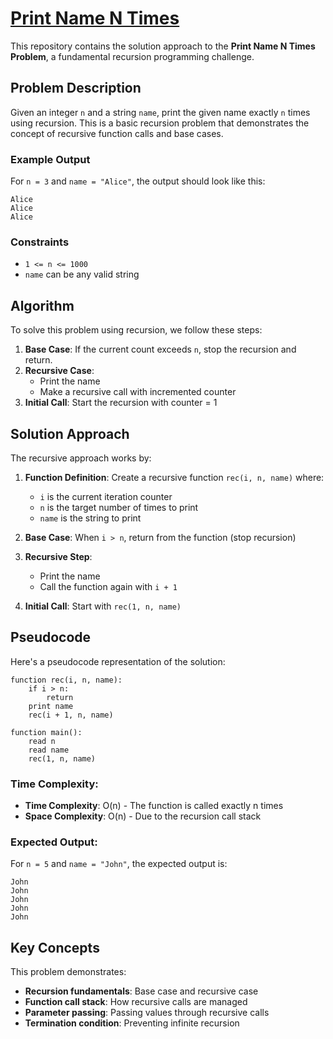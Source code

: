 # [Print Name N Times](https://www.geeksforgeeks.org/recursion-in-programming/)

This repository contains the solution approach to the **Print Name N Times Problem**, a fundamental recursion programming challenge.

## Problem Description

Given an integer `n` and a string `name`, print the given name exactly `n` times using recursion. This is a basic recursion problem that demonstrates the concept of recursive function calls and base cases.

### Example Output

For `n = 3` and `name = "Alice"`, the output should look like this:

```
Alice
Alice
Alice
```

### Constraints

- `1 <= n <= 1000`
- `name` can be any valid string

## Algorithm

To solve this problem using recursion, we follow these steps:

1. **Base Case**: If the current count exceeds `n`, stop the recursion and return.
2. **Recursive Case**: 
   - Print the name
   - Make a recursive call with incremented counter
3. **Initial Call**: Start the recursion with counter = 1

## Solution Approach

The recursive approach works by:

1. **Function Definition**: Create a recursive function `rec(i, n, name)` where:
   - `i` is the current iteration counter
   - `n` is the target number of times to print
   - `name` is the string to print

2. **Base Case**: When `i > n`, return from the function (stop recursion)

3. **Recursive Step**: 
   - Print the name
   - Call the function again with `i + 1`

4. **Initial Call**: Start with `rec(1, n, name)`

## Pseudocode

Here's a pseudocode representation of the solution:

```
function rec(i, n, name):
    if i > n:
        return
    print name
    rec(i + 1, n, name)

function main():
    read n
    read name
    rec(1, n, name)
```

### Time Complexity:
- **Time Complexity**: O(n) - The function is called exactly n times
- **Space Complexity**: O(n) - Due to the recursion call stack

### Expected Output:

For `n = 5` and `name = "John"`, the expected output is:

```
John
John
John
John
John
```

## Key Concepts

This problem demonstrates:
- **Recursion fundamentals**: Base case and recursive case
- **Function call stack**: How recursive calls are managed
- **Parameter passing**: Passing values through recursive calls
- **Termination condition**: Preventing infinite recursion